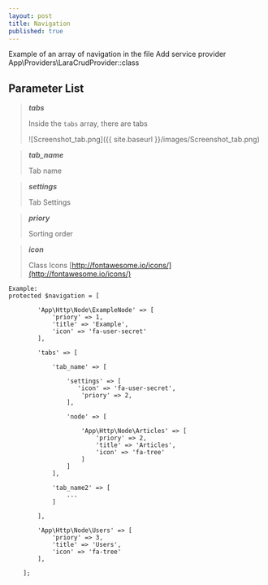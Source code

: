 ```yaml
---
layout: post
title: Navigation
published: true
---
```


Example of an array of navigation in the file Add service provider App\Providers\LaraCrudProvider::class

## Parameter List

>***tabs***
>
> Inside the `tabs` array, there are tabs
>
> ![Screenshot_tab.png]({{ site.baseurl }}/images/Screenshot_tab.png)

>***tab_name***
>
> Tab name

>***settings***
>
> Tab Settings

>***priory***
>
> Sorting order

>***icon***
>
> Class Icons [http://fontawesome.io/icons/](http://fontawesome.io/icons/)


    Example:
    protected $navigation = [
    
            'App\Http\Node\ExampleNode' => [
                'priory' => 1,
                'title' => 'Example',
                'icon' => 'fa-user-secret'
            ],
    
            'tabs' => [
    
                'tab_name' => [
    
                    'settings' => [
                       'icon' => 'fa-user-secret',
                        'priory' => 2,
                    ],
    
                    'node' => [
    
                        'App\Http\Node\Articles' => [
                            'priory' => 2,
                            'title' => 'Articles',
                            'icon' => 'fa-tree'
                        ]
                    ]
                ],
    
                'tab_name2' => [
                    ...
                ]
    
            ],
    
            'App\Http\Node\Users' => [
                'priory' => 3,
                'title' => 'Users',
                'icon' => 'fa-tree'
            ],
    
        ];
